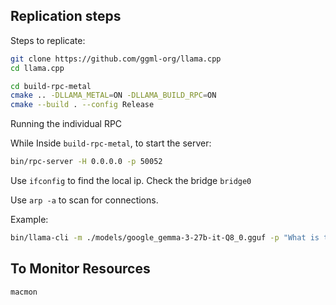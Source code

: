 
## Replication steps
Steps to replicate:

```bash
git clone https://github.com/ggml-org/llama.cpp
cd llama.cpp
```

```bash
cd build-rpc-metal
cmake .. -DLLAMA_METAL=ON -DLLAMA_BUILD_RPC=ON
cmake --build . --config Release
```

Running the individual RPC

While Inside `build-rpc-metal`, to start the server:

```bash
bin/rpc-server -H 0.0.0.0 -p 50052
```

Use `ifconfig` to find the local ip. Check the bridge `bridge0`

Use `arp -a` to scan for connections.

Example:
```bash
bin/llama-cli -m ./models/google_gemma-3-27b-it-Q8_0.gguf -p "What is the meaning of life?" --repeat-penalty 1.0 -n 64 --rpc 169.254.155.178:50052,169.254.191.140:50052 -ngl 99
```

## To Monitor Resources

```bash
macmon
```